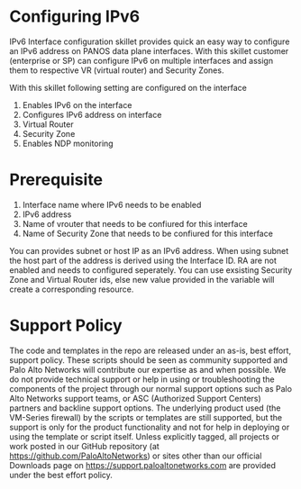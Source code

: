 # Configuring IPv6 
IPv6 Interface configuration skillet provides quick an easy way to configure an IPv6 address on PANOS data plane interfaces. With this skillet customer (enterprise or SP) can configure IPv6 on multiple interfaces and assign them to respective VR (virtual router) and Security Zones.

With this skillet following setting are configured on the interface
1) Enables IPv6 on the interface
2) Configures IPv6 address on interface
3) Virtual Router
4) Security Zone
5) Enables NDP monitoring

# Prerequisite  
1) Interface name where IPv6 needs to be enabled
2) IPv6 address
3) Name of vrouter that needs to be confiured for this interface
4) Name of Security Zone that needs to be confiured for this interface

You can provides subnet or host IP as an IPv6 address. When using subnet the host part of the address is derived using the Interface ID. RA are not enabled and needs to configured seperately. You can use exsisting Security Zone and Virtual Router ids, else new value provided in the variable will create a corresponding resource.


# Support Policy
The code and templates in the repo are released under an as-is, best effort, support policy. These scripts should be seen as community supported and Palo Alto Networks will contribute our expertise as and when possible. We do not provide technical support or help in using or troubleshooting the components of the project through our normal support options such as Palo Alto Networks support teams, or ASC (Authorized Support Centers) partners and backline support options. The underlying product used (the VM-Series firewall) by the scripts or templates are still supported, but the support is only for the product functionality and not for help in deploying or using the template or script itself. Unless explicitly tagged, all projects or work posted in our GitHub repository (at https://github.com/PaloAltoNetworks) or sites other than our official Downloads page on https://support.paloaltonetworks.com are provided under the best effort policy.